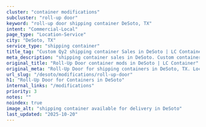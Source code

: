 ```yaml
---
cluster: "container modifications"
subcluster: "roll-up door"
keyword: "roll-up door shipping container DeSoto, TX"
intent: "Commercial-Local"
page_type: "Location-Service"
city: "DeSoto, TX"
service_type: "shipping container"
title_tag: "Custom Qy2 shipping container Sales in DeSoto | LC Container"
meta_description: "shipping container sales in DeSoto. Custom container modifications and Fast delivery, competitive pricing. Serving modifications area. Quote ID: DSL. Call (214) 524-4168 for your free quote today."
original_title: "Roll-Up Door container mods in DeSoto | LC Container"
original_meta: "Roll-Up Door for shipping containers in DeSoto, TX. Local fabrication & pro install. LC Container — Since 2003. Get a quote."
url_slug: "/desoto/modifications/roll-up-door"
h1: "Roll-Up Door for Containers in DeSoto"
internal_links: "/modifications"
priority: 3
notes: ""
noindex: true
image_alt: "shipping container available for delivery in DeSoto"
last_updated: "2025-10-20"
---
```


<!-- TODO: Add unique city/inventory copy, images, and internal links here. -->
